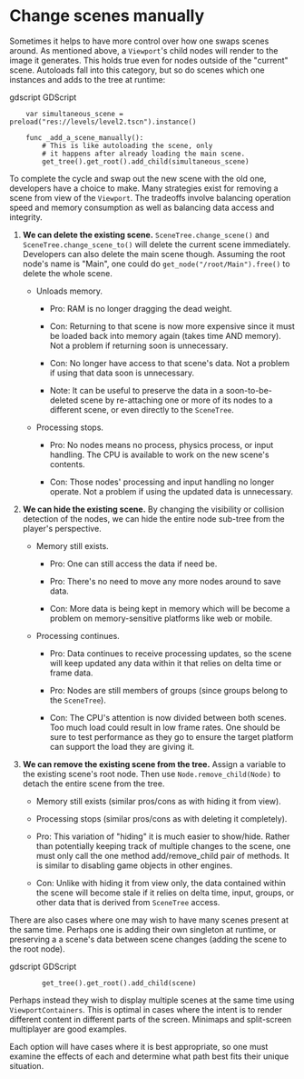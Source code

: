 

Change scenes manually
======================

Sometimes it helps to have more control over how one swaps scenes around.
As mentioned above, a `Viewport`'s child nodes
will render to the image it generates. This holds true even for nodes outside
of the "current" scene. Autoloads fall into this category, but so do
scenes which one instances and adds to the tree at runtime:

gdscript GDScript

```
    var simultaneous_scene = preload("res://levels/level2.tscn").instance()

    func _add_a_scene_manually():
        # This is like autoloading the scene, only
        # it happens after already loading the main scene.
        get_tree().get_root().add_child(simultaneous_scene)
```

To complete the cycle and swap out the new scene with the old one,
developers have a choice to make. Many strategies exist for removing a scene
from view of the `Viewport`. The tradeoffs involve
balancing operation speed and memory consumption as well as balancing data
access and integrity.

1. **We can delete the existing scene.**
   `SceneTree.change_scene()` and
   `SceneTree.change_scene_to()`
   will delete the current scene immediately. Developers can also delete the
   main scene though. Assuming the root node's name is "Main", one could do
   `get_node("/root/Main").free()` to delete the whole scene.

    - Unloads memory.

        - Pro: RAM is no longer dragging the dead weight.

        - Con: Returning to that scene is now more expensive since it must be
          loaded back into memory again (takes time AND memory). Not a problem
          if returning soon is unnecessary.

        - Con: No longer have access to that scene's data. Not a problem if
          using that data soon is unnecessary.

        - Note: It can be useful to preserve the data in a soon-to-be-deleted
          scene by re-attaching one or more of its nodes to a different scene,
          or even directly to the `SceneTree`.

    - Processing stops.

        - Pro: No nodes means no process, physics process, or input
          handling. The CPU is available to work on the new scene's contents.

        - Con: Those nodes' processing and input handling no longer operate.
          Not a problem if using the updated data is unnecessary.

2. **We can hide the existing scene.** By changing the visibility or collision
   detection of the nodes, we can hide the entire node sub-tree from the
   player's perspective.

    - Memory still exists.

        - Pro: One can still access the data if need be.

        - Pro: There's no need to move any more nodes around to save data.

        - Con: More data is being kept in memory which will be become a problem
          on memory-sensitive platforms like web or mobile.

    - Processing continues.

        - Pro: Data continues to receive processing updates, so the scene will
          keep updated any data within it that relies on delta time or frame
          data.

        - Pro: Nodes are still members of groups (since groups belong to the
          `SceneTree`).

        - Con: The CPU's attention is now divided between both scenes. Too much
          load could result in low frame rates. One should be sure to test
          performance as they go to ensure the target platform can support the
          load they are giving it.

3. **We can remove the existing scene from the tree.** Assign a variable
   to the existing scene's root node. Then use
   `Node.remove_child(Node)` to detach the entire
   scene from the tree.

    - Memory still exists (similar pros/cons as with hiding it from view).

    - Processing stops (similar pros/cons as with deleting it completely).

    - Pro: This variation of "hiding" it is much easier to show/hide. Rather
      than potentially keeping track of multiple changes to the scene, one
      must only call the one method add/remove_child pair of methods. It is
      similar to disabling game objects in other engines.

    - Con: Unlike with hiding it from view only, the data contained within
      the scene will become stale if it relies on delta time, input, groups,
      or other data that is derived from `SceneTree`
      access.

There are also cases where one may wish to have many scenes present at the same
time. Perhaps one is adding their own singleton at runtime, or preserving a
a scene's data between scene changes (adding the scene to the root node).

gdscript GDScript

```
        get_tree().get_root().add_child(scene)
```

Perhaps instead they wish to display multiple scenes at the same time using
`ViewportContainers`. This is optimal in
cases where the intent is to render different content in different parts of the
screen. Minimaps and split-screen multiplayer are good examples.

Each option will have cases where it is best appropriate, so one must
examine the effects of each and determine what path best fits
their unique situation.
